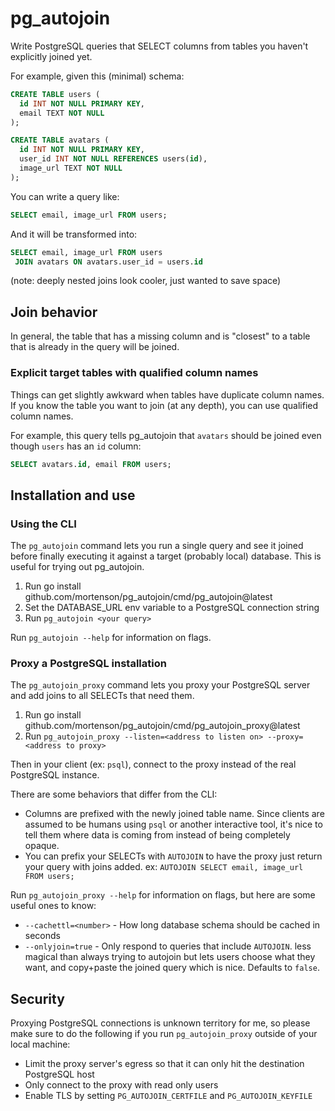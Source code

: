 # pg_autojoin

Write PostgreSQL queries that SELECT columns from tables you haven't explicitly
joined yet.

For example, given this (minimal) schema:

```sql
CREATE TABLE users (
  id INT NOT NULL PRIMARY KEY,
  email TEXT NOT NULL
);

CREATE TABLE avatars (
  id INT NOT NULL PRIMARY KEY,
  user_id INT NOT NULL REFERENCES users(id),
  image_url TEXT NOT NULL
);
```

You can write a query like:

```sql
SELECT email, image_url FROM users;
```

And it will be transformed into:

```sql
SELECT email, image_url FROM users
 JOIN avatars ON avatars.user_id = users.id
```

(note: deeply nested joins look cooler, just wanted to save space)

## Join behavior

In general, the table that has a missing column and is "closest" to a table
that is already in the query will be joined.

### Explicit target tables with qualified column names

Things can get slightly awkward when tables have duplicate column names. If you
know the table you want to join (at any depth), you can use qualified column
names.

For example, this query tells pg_autojoin that `avatars` should be joined even
though `users` has an `id` column:

```sql
SELECT avatars.id, email FROM users;
```

## Installation and use

### Using the CLI

The `pg_autojoin` command lets you run a single query and see it joined before
finally executing it against a target (probably local) database. This is useful
for trying out pg_autojoin.

1. Run go install github.com/mortenson/pg_autojoin/cmd/pg_autojoin@latest
2. Set the DATABASE_URL env variable to a PostgreSQL connection string
3. Run `pg_autojoin <your query>`

Run `pg_autojoin --help` for information on flags.

### Proxy a PostgreSQL installation

The `pg_autojoin_proxy` command lets you proxy your PostgreSQL server and
add joins to all SELECTs that need them.

1. Run go install github.com/mortenson/pg_autojoin/cmd/pg_autojoin_proxy@latest
3. Run `pg_autojoin_proxy --listen=<address to listen on> --proxy=<address to proxy>`

Then in your client (ex: `psql`), connect to the proxy instead of the real
PostgreSQL instance.

There are some behaviors that differ from the CLI:

- Columns are prefixed with the newly joined table name. Since clients are
assumed to be humans using `psql` or another interactive tool, it's nice to
tell them where data is coming from instead of being completely opaque.
- You can prefix your SELECTs with `AUTOJOIN` to have the proxy just return
your query with joins added. ex: `AUTOJOIN SELECT email, image_url FROM users;`

Run `pg_autojoin_proxy --help` for information on flags, but here are some
useful ones to know:

- `--cachettl=<number>` - How long database schema should be cached in seconds
- `--onlyjoin=true` - Only respond to queries that include `AUTOJOIN`. less
magical than always trying to autojoin but lets users choose what they want,
and copy+paste the joined query which is nice. Defaults to `false`.

## Security

Proxying PostgreSQL connections is unknown territory for me, so please make
sure to do the following if you run `pg_autojoin_proxy` outside of your local
machine:

- Limit the proxy server's egress so that it can only hit the destination
PostgreSQL host
- Only connect to the proxy with read only users
- Enable TLS by setting `PG_AUTOJOIN_CERTFILE` and `PG_AUTOJOIN_KEYFILE`
